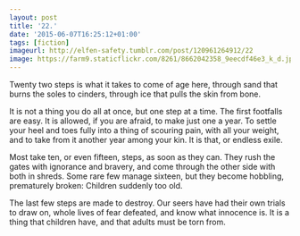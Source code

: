 ```yaml
---
layout: post
title: '22.'
date: '2015-06-07T16:25:12+01:00'
tags: [fiction]
imageurl: http://elfen-safety.tumblr.com/post/120961264912/22
image: https://farm9.staticflickr.com/8261/8662042358_9eecdf46e3_k_d.jpg
---
```

Twenty two steps is what it takes to come of age here, through sand that burns the soles to cinders, through ice that pulls the skin from bone. 

<!--more-->

It is not a thing you do all at once, but one step at a time. The first footfalls are easy. It is allowed, if you are afraid, to make just one a year. To settle your heel and toes fully into a thing of scouring pain, with all your weight, and to take from it another year among your kin. It is that, or endless exile.

Most take ten, or even fifteen, steps, as soon as they can. They rush the gates with ignorance and bravery, and come through the other side with both in shreds. Some rare few manage sixteen, but they become hobbling, prematurely broken: Children suddenly too old.

The last few steps are made to destroy. Our seers have had their own trials to draw on, whole lives of fear defeated, and know what innocence is. It is a thing that children have, and that adults must be torn from.
